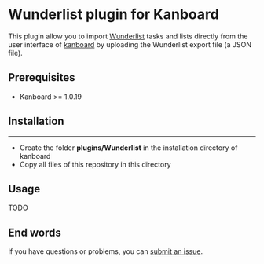 Wunderlist plugin for Kanboard
==============================

This plugin allow you to import [Wunderlist](http://www.wunderlist.com/) tasks and lists directly from the user interface of [kanboard](http://kanboard.net/) by uploading the Wunderlist export file (a JSON file).

## Prerequisites

  - Kanboard >= 1.0.19

## Installation
------------

- Create the folder **plugins/Wunderlist** in the installation directory of kanboard
- Copy all files of this repository in this directory

## Usage

TODO

## End words

If you have questions or problems, you can [submit an issue](https://github.com/EpocDotFr/kanboard-wunderlist/issues).
